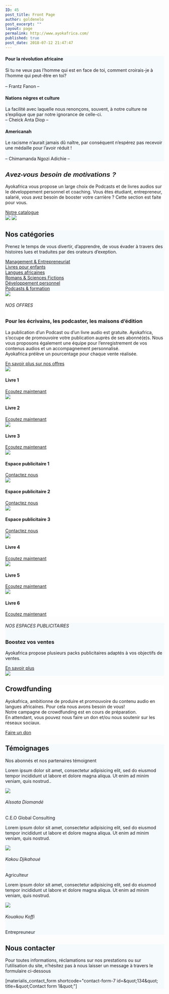 ```yaml
---
ID: 45
post_title: Front Page
author: goldenelo
post_excerpt: ""
layout: page
permalink: http://www.ayokafrica.com/
published: true
post_date: 2018-07-12 21:47:47
---
```

<p  style="text-align: center;">		</p><div  data-label="Overlappable" data-id="overlappable--1" data-export-id="overlappable-5-materialis" data-category="overlappable" class="overlappable-5-materialis content-section content-section-spacing-large" data-overlap="true" id="overlappable-1" style="background-color: rgb(245, 250, 253); background-image: none;">
<div  class="gridContainer">
<div  data-type="row" class="row spaced-cols ">

<div  class="col-sm-6 col-md-4 ">
<div  class="card mdc-elevation--z3 row-card">
<div  class="row">
<div  class="col-sm-fit icon-col"><i  class="color1 icon mdi mdi-book-open-page-variant reverse round big"></i></div>
<div  class="col-sm" data-type="column">
<h4  class="color-black">Pour la révolution africaine</h4>
<p  class="">
Si tu ne veux pas l’homme qui est en face de toi, comment croirais-je à l’homme qui peut-être en toi?<br >&nbsp;
<br >– Frantz Fanon –</p>

</div>
</div>
</div>
</div>
<div  class="col-sm-6 col-md-4 ">
<div  class="card mdc-elevation--z3 row-card">
<div  class="row">
<div  class="col-sm-fit icon-col"><i  class="color1 icon mdi mdi-audiobook reverse round big"></i></div>
<div  class="col-sm" data-type="column">
<h4  class="color-black">Nations nègres et culture</h4>
<p  class="">La facilité avec laquelle nous renonçons, souvent, à notre culture ne s’explique que par notre ignorance de celle-ci.<br >– Cheick Anta Diop –</p>

</div>
</div>
</div>
</div>
<div  class="col-sm-6 col-md-4">
<div  class="card mdc-elevation--z3 row-card">
<div  class="row">
<div  class="col-sm-fit icon-col"><i  class="color1 icon mdi mdi-book-open-page-variant reverse round big"></i></div>
<div  class="col-sm" data-type="column">
<h4  class="color-black">Americanah</h4>
<p  class="">Le racisme n’aurait jamais dû naître, par conséquent n’espérez pas recevoir une médaille pour l’avoir réduit !<br >
<br >–&nbsp;Chimamanda Ngozi Adichie –</p>

</div>
</div>
</div>
</div></div>
</div>
</div><div  data-label="About" data-id="about--2" data-export-id="about-4" data-category="about" class="about-4 content-section content-section-spacing-large" id="about-2" style="background-color: #ffffff;">
<div  class="gridContainer">
<div  class="row middle-sm text-center">
<div  class="col-sm-5 space-bottom-xs" data-type="column">
<h2  class=""><span  style="font-family: Playfair Display, sans-serif;"><b ><i >Avez-vous besoin de motivations ?</i></b></span></h2>
<p  class="">Ayokafrica vous propose un large choix de Podcasts et de livres audios sur le développement personnel et coaching.
Vous êtes étudiant, entrepreneur, salarié, vous avez besoin de booster votre carrière ? Cette section est faite pour vous.</p>
<a  class="button big color1 mdc-ripple-upgraded" href="http://www.ayokafrica.com/www.ayokafrica.com/catalogue" target="_self" data-cp-link="1" style="--mdc-ripple-fg-size: 120.165px; --mdc-ripple-fg-scale: 1.80854;">Notre catalogue</a>

</div>
<div  class="col-sm-7 flexbox center-xs middle-xs image-group-2-img padding-top-bottom"><img  class="img-1 rounded mdc-elevation--z10" data-size="250x200" src="http://www.ayokafrica.com/wp-content/uploads/2018/07/cropped-athlete-1840437_1920-1.jpg"> <img  class="img-2 rounded mdc-elevation--z10" data-size="220x170" src="http://www.ayokafrica.com/wp-content/uploads/2018/07/cropped-macbook-2617385_1920-Copie-1.jpg"></div>
</div>
</div>
</div><div  data-label="Features" data-id="features--1" data-export-id="features-10-materialis" data-category="features" class="features-10m content-section-spacing-large content-section" id="features-1" style="background-color: #f5fafd;">
<div  class="gridContainer">
<div  class="row">
<div  class="section-title-col" data-type="column">
<h2  class="">Nos catégories</h2>
<p  class="">Prenez le temps de vous divertir, d’apprendre, de vous évader à travers des histoires lues et traduites par des orateurs d’exeption.</p>

</div>
</div>
<div  class="row ">
<div  class="col-md-10 col-md-offset-1 ">
<div  class="row space-top spaced-cols content-center-sm" data-type="row">
<div  class="col-md-4 col-sm-6 col-sm-offset-0 col-xs-10 col-xs-offset-1">
<div  class="card no-radius mdc-elevation--z1 y-move bg-color-white padding-24 bordered" data-type="column"><i  class="mdi icon color1 mdi-chart-areaspline reverse round big"></i> <a  class="link" href="#" target="_self" data-cp-link="1">Management &amp; Entrepreneuriat</a></div>
</div>
<div  class="col-md-4 col-sm-6 col-sm-offset-0 col-xs-10 col-xs-offset-1">
<div  class="card no-radius mdc-elevation--z1 y-move bg-color-white padding-24 bordered" data-type="column"><i  class="mdi icon color1 mdi-human-child reverse round big"></i> <a  class="link" href="#" target="_self" data-cp-link="1">Livres pour enfants</a></div>
</div>
<div  class="col-md-4 col-sm-6 col-sm-offset-0 col-xs-10 col-xs-offset-1">
<div  class="card no-radius mdc-elevation--z1 y-move bg-color-white padding-24 bordered" data-type="column"><i  class="mdi icon color1 mdi-apple-keyboard-command reverse round big"></i> <a  class="link" href="#" target="_self" data-cp-link="1">Langues africaines</a></div>
</div>
<div  class="col-md-4 col-sm-6 col-sm-offset-0 col-xs-10 col-xs-offset-1">
<div  class="card no-radius mdc-elevation--z1 y-move bg-color-white padding-24 bordered" data-type="column"><i  class="mdi icon color1 mdi-book-open-page-variant reverse round big"></i> <a  class="link" href="#" target="_self" data-cp-link="1">Romans &amp; Sciences Fictions</a></div>
</div>
<div  class="col-md-4 col-sm-6 col-sm-offset-0 col-xs-10 col-xs-offset-1">
<div  class="card no-radius mdc-elevation--z1 y-move bg-color-white padding-24 bordered" data-type="column"><i  class="mdi icon color1 mdi-run-fast reverse round big"></i> <a  class="link" href="#" target="_self" data-cp-link="1">Développement personnel</a></div>
</div>
<div  class="col-md-4 col-sm-6 col-sm-offset-0 col-xs-10 col-xs-offset-1">
<div  class="card no-radius mdc-elevation--z1 y-move bg-color-white padding-24 bordered" data-type="column"><i  class="mdi icon color1 mdi-audiobook reverse round big"></i> <a  class="link" href="#" target="_self" data-cp-link="1"> Podcasts &amp; formation </a></div>
</div>
</div>
</div>
</div>
</div>
</div><div  data-label="Content" data-id="content--1" data-export-id="content-7-materialis" data-category="content" class="content-7m content-section-spacing-large content-section" id="content-1" style="background-color: #ffffff;">
<div  class="gridContainer">
<div  class="row middle-sm">
<div  class="col-md-6 col-xs-12 col-sm-6 col-padding-small-xs"><img  class="mdc-elevation--z13 img-rounded" src="http://www.ayokafrica.com/wp-content/uploads/2018/07/cropped-70A4F8AADBC74D89844DFAEDF208120F-1.jpg"></div>
<div  class="col-md-5 col-md-offset-1 col-xs-12 col-sm-6 content-left-sm col-padding-small-xs" data-type="column">
<h6  class="upper">NOS OFFRES</h6>
<h3  class="space-bottom">Pour les écrivains, les podcaster, les maisons d’édition</h3>
<p  class="space-top">La publication d’un Podcast ou d’un livre audio est gratuite. Ayokafrica, s’occupe de promouvoire votre publication auprès de ses abonné(e)s. Nous vous proposons également une équipe pour l’enregistrement de vos contenus audios et un accompagnement personnalisé. 
<br >Ayokafrica prélève un pourcentage pour chaque vente réalisée.</p>
<a  href="http://www.ayokafrica.com/www.ayokafrica.com/frais_distribution" class="button read-more link color1 space-top negative-margin mdc-ripple-upgraded" target="_self" data-cp-link="1" style="--mdc-ripple-fg-size: 138.315px; --mdc-ripple-fg-scale: 1.76387;">En savoir plus sur nos offres<i  class="mdi mdi-arrow-right-thick"></i></a>

</div>
</div>
</div>
</div><div  data-label="Portfolio" data-id="portfolio--1" data-export-id="portfolio-1-materialis" data-category="portfolio" class="portfolio-1-materialis content-section" id="portfolio-1" style="background-color: #ffffff;">
<div >
<div  class="row text-center" data-type="row" data-fixed="true">
<div  class="col-md-4 col-sm-6 col-xs-12 no-gutter-col">
<div  class="contentswap-effect" data-hover-fx="portfolio-1">
<div  class="initial-image"><img  data-size="600x354" src="http://www.ayokafrica.com/wp-content/uploads/2018/07/cropped-Raharimanana-revenir_0-1.jpg"></div>
<div  class="overlay bg-color-black"></div>
<div  class="swap-inner col-xs-12">
<div  class="row full-height-row middle-xs">
<div  class="col-xs-12 text-center white-text">
<h4  class="font-500">Livre 1</h4>
<a  class="button color-white mdc-ripple-upgraded" href="#" target="_self" data-cp-link="1" style="--mdc-ripple-fg-size: 104.843px; --mdc-ripple-fg-scale: 1.80516;">Ecoutez maintenant</a>

</div>
</div>
</div>
</div>
</div>
<div  class="col-md-4 col-sm-6 col-xs-12 no-gutter-col">
<div  class="contentswap-effect" data-hover-fx="portfolio-1">
<div  class="initial-image"><img  data-size="600x354" src="http://www.ayokafrica.com/wp-content/uploads/2018/07/cropped-carol-beckwith-visages-d-afrique-o-2845822960-0-3.jpg"></div>
<div  class="overlay bg-color-black"></div>
<div  class="swap-inner col-xs-12">
<div  class="row full-height-row middle-xs">
<div  class="col-xs-12 text-center white-text">
<h4  class="font-500">Livre 2</h4>
<a  class="button color-white mdc-ripple-upgraded" href="#" target="_self" data-cp-link="1" style="--mdc-ripple-fg-size: 104.843px; --mdc-ripple-fg-scale: 1.80516;">Ecoutez maintenant</a>

</div>
</div>
</div>
</div>
</div>
<div  class="col-md-4 col-sm-6 col-xs-12 no-gutter-col">
<div  class="contentswap-effect" data-hover-fx="portfolio-1">
<div  class="initial-image"><img  data-size="600x354" src="http://www.ayokafrica.com/wp-content/uploads/2018/07/cropped-003484-2.jpg"></div>
<div  class="overlay bg-color-black"></div>
<div  class="swap-inner col-xs-12">
<div  class="row full-height-row middle-xs">
<div  class="col-xs-12 text-center white-text">
<h4  class="font-500">Livre 3</h4>
<a  class="button color-white mdc-ripple-upgraded" href="#" target="_self" data-cp-link="1" style="--mdc-ripple-fg-size: 104.843px; --mdc-ripple-fg-scale: 1.80516;">Ecoutez maintenant</a>

</div>
</div>
</div>
</div>
</div>
<div  class="col-md-4 col-sm-6 col-xs-12 no-gutter-col">
<div  class="contentswap-effect" data-hover-fx="portfolio-1">
<div  class="initial-image"><img  data-size="600x354" src="http://www.ayokafrica.com/wp-content/plugins/materialis-companion/theme-data/materialis/sections/images/image-4.png"></div>
<div  class="overlay bg-color-black"></div>
<div  class="swap-inner col-xs-12">
<div  class="row full-height-row middle-xs">
<div  class="col-xs-12 text-center white-text">
<h4  class="font-500">Espace publicitaire 1</h4>
<a  class="button color-white mdc-ripple-upgraded" href="#" target="_self" data-cp-link="1" style="--mdc-ripple-fg-size: 87.4575px; --mdc-ripple-fg-scale: 1.84262;">Contactez nous</a>

</div>
</div>
</div>
</div>
</div>
<div  class="col-md-4 col-sm-6 col-xs-12 no-gutter-col">
<div  class="contentswap-effect" data-hover-fx="portfolio-1">
<div  class="initial-image"><img  data-size="600x354" src="http://www.ayokafrica.com/wp-content/plugins/materialis-companion/theme-data/materialis/sections/images/image-5.png"></div>
<div  class="overlay bg-color-black"></div>
<div  class="swap-inner col-xs-12">
<div  class="row full-height-row middle-xs">
<div  class="col-xs-12 text-center white-text">
<h4  class="font-500">Espace publicitaire 2</h4>
<a  class="button color-white mdc-ripple-upgraded" href="#" target="_self" data-cp-link="1" style="--mdc-ripple-fg-size: 87.4575px; --mdc-ripple-fg-scale: 1.84262;">Contactez nous</a>

</div>
</div>
</div>
</div>
</div>
<div  class="col-md-4 col-sm-6 col-xs-12 no-gutter-col">
<div  class="contentswap-effect" data-hover-fx="portfolio-1">
<div  class="initial-image"><img  data-size="600x354" src="http://www.ayokafrica.com/wp-content/plugins/materialis-companion/theme-data/materialis/sections/images/image-7.png"></div>
<div  class="overlay bg-color-black"></div>
<div  class="swap-inner col-xs-12">
<div  class="row full-height-row middle-xs">
<div  class="col-xs-12 text-center white-text">
<h4  class="font-500">Espace publicitaire 3</h4>
<a  class="button color-white mdc-ripple-upgraded" href="#" target="_self" data-cp-link="1" style="--mdc-ripple-fg-size: 87.4575px; --mdc-ripple-fg-scale: 1.84262;">Contactez nous</a>

</div>
</div>
</div>
</div>
</div>
<div  class="col-md-4 col-sm-6 col-xs-12 no-gutter-col">
<div  class="contentswap-effect" data-hover-fx="portfolio-1">
<div  class="initial-image"><img  data-size="600x354" src="http://www.ayokafrica.com/wp-content/uploads/2018/07/cropped-headphones-690685_1920-1.jpg"></div>
<div  class="overlay bg-color-black"></div>
<div  class="swap-inner col-xs-12">
<div  class="row full-height-row middle-xs">
<div  class="col-xs-12 text-center white-text">
<h4  class="font-500">Livre 4</h4>
<a  class="button color-white mdc-ripple-upgraded" href="#" target="_self" data-cp-link="1" style="--mdc-ripple-fg-size: 104.843px; --mdc-ripple-fg-scale: 1.80516;">Ecoutez maintenant</a>

</div>
</div>
</div>
</div>
</div>
<div  class="col-md-4 col-sm-6 col-xs-12 no-gutter-col">
<div  class="contentswap-effect" data-hover-fx="portfolio-1">
<div  class="initial-image"><img  data-size="600x354" src="http://www.ayokafrica.com/wp-content/uploads/2018/07/cropped-music-791187_1920-1.jpg"></div>
<div  class="overlay bg-color-black"></div>
<div  class="swap-inner col-xs-12">
<div  class="row full-height-row middle-xs">
<div  class="col-xs-12 text-center white-text">
<h4  class="font-500">Livre 5</h4>
<a  class="button color-white mdc-ripple-upgraded" href="#" target="_self" data-cp-link="1" style="--mdc-ripple-fg-size: 104.843px; --mdc-ripple-fg-scale: 1.80516;">Ecoutez maintenant</a>

</div>
</div>
</div>
</div>
</div>
<div  class="col-md-4 col-sm-6 col-xs-12 no-gutter-col">
<div  class="contentswap-effect" data-hover-fx="portfolio-1">
<div  class="initial-image"><img  data-size="600x354" src="http://www.ayokafrica.com/wp-content/uploads/2018/07/cropped-afrique_noire-1.jpg"></div>
<div  class="overlay bg-color-black"></div>
<div  class="swap-inner col-xs-12">
<div  class="row full-height-row middle-xs">
<div  class="col-xs-12 text-center white-text">
<h4  class="font-500">Livre 6</h4>
<a  class="button color-white mdc-ripple-upgraded" href="#" target="_self" data-cp-link="1" style="--mdc-ripple-fg-size: 104.843px; --mdc-ripple-fg-scale: 1.80516;">Ecoutez maintenant</a>

</div>
</div>
</div>
</div>
</div>
</div>
</div>
</div><div  data-label="Content" data-id="content--2" data-export-id="content-8-materialis" data-category="content" class="content-8m content-section-spacing-large content-section" id="content-2" style="background-color: #f5fafd;">
<div  class="gridContainer">
<div  class="row middle-sm">
<div  class="col-md-5 col-xs-12 col-sm-6 space-bottom-xs" data-type="column">
<h6  class="upper">NOS ESPACES PUBLICITAIRES</h6>
<h3  class="">Boostez vos ventes</h3>
<p  class="space-top">Ayokafrica propose plusieurs packs publicitaires adaptés à vos objectifs de ventes.</p>
<a  href="http://www.ayokafrica.com/www.ayokafrica.com/nos-offres" class="button read-more link color1 space-top negative-margin mdc-ripple-upgraded" target="_self" data-cp-link="1" style="--mdc-ripple-fg-size: 78.8025px; --mdc-ripple-fg-scale: 1.86915; position: relative; top: 0px; --mdc-ripple-fg-translate-start: -98.3963px, -94.4338px; --mdc-ripple-fg-translate-end: 63.6225px, -75.4338px; left: 0px;">En savoir plus<i  class="mdi mdi-arrow-right-thick"></i></a>

</div>
<div  class="col-md-6 col-md-offset-1 col-xs-12 col-sm-6"><img  class="mdc-elevation--z9 rounded" src="http://www.ayokafrica.com/wp-content/uploads/2018/07/cropped-digital-marketing-1433427_1920-1.jpg"></div>
</div>
</div>
</div><div  data-label="Cta" data-id="cta--1" data-export-id="cta-1-materialis" data-category="cta" class="content-relative content-section content-section-spacing-large cta-1-materialis section-title-col-white-text" id="cta-1" data-parallax-depth="20" data-ovid="1" style="background-color: #ffffff; background-image: url('http://www.ayokafrica.com/wp-content/uploads/2018/07/headphones-338492_1920.jpg'); background-size: cover; background-position: center top;">
<div  class="">
<div  class="row text-center col-sm-padding-medium">
<div  class="col-md-6 col-md-offset-3 col-xs-10 col-xs-offset-1 card mdc-elevation--z3 box-padding-lr-small">
<div  data-type="column" class="">
<h2  class="">Crowdfunding</h2>
<p  class="">Ayokafrica, ambitionne de produire et promouvoire du contenu audio en langues africaines. Pour cela nous avons besoin de vous!<br >Notre campagne de crowdfunding est en cours de préparation.
<br >En attendant, vous pouvez nous faire un don et/ou nous soutenir sur les réseaux sociaux.</p>
<a  class="button big color1 mdc-elevation--z1 mdc-ripple-upgraded" href="www.ayokafrica.com/donations/don_ayoka" target="_self" data-cp-link="1" style="--mdc-ripple-fg-size: 103.657px; --mdc-ripple-fg-scale: 1.84151;">Faire un don</a>

</div>
</div>
</div>
</div>
</div><div  data-label="Testimonials" data-id="testimonials--1" data-export-id="testimonials-1-materialis" data-category="testimonials" class="testimonials-1m content-section content-section-spacing" id="testimonials-1" style="background-color: #f5fafd;">
<div  class="gridContainer">
<div  class="row space-bottom-small">
<div  data-type="column" class="section-title-col">
<h2  class="">Témoignages</h2>
<p  class="lead">Nos abonnés et nos partenaires témoignent</p>

</div>
</div>
<div  class="row spaced-cols content-left-sm" data-type="row">
<div  class="col-xs-12 col-sm-4 col-md-4">
<div  class="card mdc-elevation--z3 small-padding no-border">
<div  class="row space-bottom-small">
<div  class="testimonial-body col-xs-12" data-type="column">
<p  class="">Lorem ipsum dolor sit amet, consectetur adipisicing elit, sed do eiusmod tempor incididunt ut labore et dolore magna aliqua. Ut enim ad minim veniam, quis nostrud..</p>

</div>
</div>
<div  class="row middle-xs f-align">
<div  class="col-xs-fit col-sm-12 col-md-fit space-bottom-image"><img  data-fixed-elevation="true" class="round image-70 mdc-elevation--z3" src="http://www.ayokafrica.com/wp-content/uploads/2018/07/cropped-cropped-AyokaAfrika-cover-100x100.jpg"></div>
<div  class="col-xs-fit col-sm-12 col-md-fit info no-padding-left" data-type="column">
<h6  class="font-700">Aîssata Diomandé</h6>
<p  class="small font-300">C.E.O Global Consulting</p>

</div>
</div>
</div>
</div>
<div  class="col-xs-12 col-sm-4 col-md-4">
<div  class="card mdc-elevation--z3 small-padding no-border">
<div  class="row space-bottom-small">
<div  class="testimonial-body col-xs-12" data-type="column">
<p  class="">Lorem ipsum dolor sit amet, consectetur adipisicing elit, sed do eiusmod tempor incididunt ut labore et dolore magna aliqua. Ut enim ad minim veniam, quis nostrud.</p>

</div>
</div>
<div  class="row middle-xs f-align">
<div  class="col-xs-fit col-sm-12 col-md-fit space-bottom-image"><img  data-fixed-elevation="true" class="round image-70 mdc-elevation--z3" src="http://www.ayokafrica.com/wp-content/uploads/2018/07/cropped-WhatsApp-Image-2018-07-20-at-14.40.37.jpeg"></div>
<div  class="col-xs-fit col-sm-12 col-md-fit info no-padding-left" data-type="column">
<h6  class="font-700">Kakou Djikahoué</h6>
<p  class="small font-300">Agriculteur</p>

</div>
</div>
</div>
</div>
<div  class="col-xs-12 col-sm-4 col-md-4">
<div  class="card mdc-elevation--z3 small-padding no-border">
<div  class="row space-bottom-small">
<div  class="testimonial-body col-xs-12" data-type="column">
<p  class="">Lorem ipsum dolor sit amet, consectetur adipisicing elit, sed do eiusmod tempor incididunt ut labore et dolore magna aliqua. Ut enim ad minim veniam, quis nostrud.</p>

</div>
</div>
<div  class="row middle-xs f-align">
<div  class="col-xs-fit col-sm-12 col-md-fit space-bottom-image"><img  data-fixed-elevation="true" class="round image-70 mdc-elevation--z3" src="http://www.ayokafrica.com/wp-content/uploads/2018/07/cropped-uti-nwachukwu-Nigeria-top-africains-les-plus-beaux-kabibi-magazine.jpg"></div>
<div  class="col-xs-fit col-sm-12 col-md-fit info no-padding-left" data-type="column">
<h6  class="font-700">Kouakou Koffi</h6>
<p  class="small font-300">Entrepreuneur</p>

</div>
</div>
</div>
</div>
</div>
</div>
</div><div  data-label="Contact" data-id="contact--1" data-export-id="contact-1" data-category="contact" class="contact-1 content-section content-section-spacing-large content-relative white-text" data-parallax-depth="20" id="contact-1" style="background-color: #f5fafd;">
<div  class="gridContainer">
<div  class="row text-center">
<div  class="section-title-col" data-type="column">
<h2  class="">Nous contacter</h2>
<p  class="lead">Pour toutes informations, réclamations sur nos prestations ou sur l’utilisation du site, n’hésitez pas à nous laisser un message à travers le formulaire ci-dessous</p>

</div>
</div>
<div  class="row text-center">
<div  class="col-xs-12 col-sm-8 col-sm-offset-2 contact-form-wrapper inline-info">
<div  class="card mdc-elevation--z3 col-padding-top">
<div  class="dark-text" data-content-shortcode="materialis_contact_form shortcode=&quot;contact-form-7 id=&amp;amp;quot;134&amp;amp;quot; title=&amp;amp;quot;Contact form 1&amp;amp;quot;&quot;" data-editable="true">[materialis_contact_form shortcode="contact-form-7 id=&amp;quot;134&amp;quot; title=&amp;quot;Contact form 1&amp;quot;"]</div>
</div>
</div>
</div>
</div>
</div>